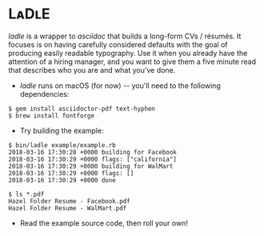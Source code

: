 # LᴀDʟE

_ladle_ is a wrapper to _asciidoc_ that builds a long-form CVs / résumés.
It focuses is on having carefully considered defaults with the goal of
producing easily readable typography.
Use it when you already have the attention of a hiring manager, and you want
to give them
a five minute read that describes who you are and what you've done.

* _ladle_ runs on macOS (for now) -- you'll need to the following dependencies:

```
$ gem install asciidoctor-pdf text-hyphen
$ brew install fontforge
```

* Try building the example:

```
$ bin/ladle example/example.rb
2018-03-16 17:30:28 +0000 building for Facebook
2018-03-16 17:30:29 +0000 flags: ["california"]
2018-03-16 17:30:29 +0000 building for WalMart
2018-03-16 17:30:29 +0000 flags: []
2018-03-16 17:30:29 +0000 done

$ ls *.pdf
Hazel Folder Resume - Facebook.pdf
Hazel Folder Resume - WalMart.pdf
```

* Read the example source code, then roll your own!
